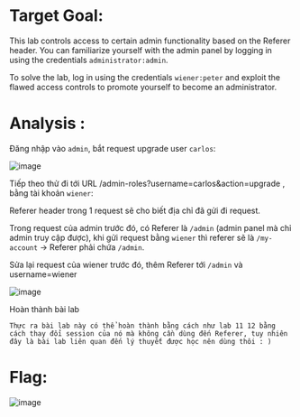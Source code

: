 # Target Goal: 

This lab controls access to certain admin functionality based on the Referer header. You can familiarize yourself with the admin panel by logging in using the credentials `administrator:admin`.

To solve the lab, log in using the credentials `wiener:peter` and exploit the flawed access controls to promote yourself to become an administrator.

# Analysis : 

Đăng nhập vào `admin`, bắt request upgrade user `carlos`:

![image](https://github.com/user-attachments/assets/9bd51724-993e-4713-ab16-8eef2dc996d1)

Tiếp theo thử đi tới URL /admin-roles?username=carlos&action=upgrade , bằng tài khoản `wiener`:

Referer header trong 1 request sẽ cho biết địa chỉ đã gửi đi request.

Trong request của admin trước đó, có Referer là `/admin` (admin panel mà chỉ admin truy cập được), khi gửi request bằng `wiener` thì referer sẽ là `/my-account`  ->  Referer phải chứa `/admin`.

Sửa lại request của wiener trước đó, thêm Referer tới `/admin` và username=wiener

![image](https://github.com/user-attachments/assets/06dbc5ce-6f17-421a-897d-7bb602c3ab84)

Hoàn thành bài lab

`Thực ra bài lab này có thể hoàn thành bằng cách như lab 11 12 bằng cách thay đổi session của nó mà không cần dùng đến Referer, tuy nhiên đây là bài lab liên quan đến lý thuyết được học nên dùng thôi : )`
# Flag:

![image](https://github.com/user-attachments/assets/c1930918-ff16-4a88-a34b-12bb6d4d4687)
